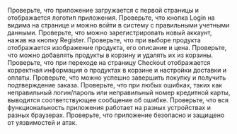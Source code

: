  Проверьте, что приложение загружается с первой страницы и отображается логотип приложения.
 Проверьте, что кнопка Login на видима на странице и можно войти в систему с правильными учетными данными.
 Проверьте, что можно зарегистрировать новый аккаунт, нажав на кнопку Register.
 Проверьте, что при выборе продукта отображается изображение продукта, его описание и цена.
 Проверьте, что можно добавлять продукты в корзину и удалять их из корзины.
 Проверьте, что при переходе на страницу Checkout отображается корректная информация о продуктах в корзине и настройки доставки и оплаты.
 Проверьте, что можно успешно завершить покупку и получить подтверждение заказа.
 Проверьте, что при любых ошибках, таких как неправильный логин/пароль или неправильный номер кредитной карты, выводится соответствующее сообщение об ошибке.
 Проверьте, что вся функциональность приложения работает на разных устройствах и разных браузерах.
 Проверьте, что приложение безопасно и защищено от уязвимостей и атак.

